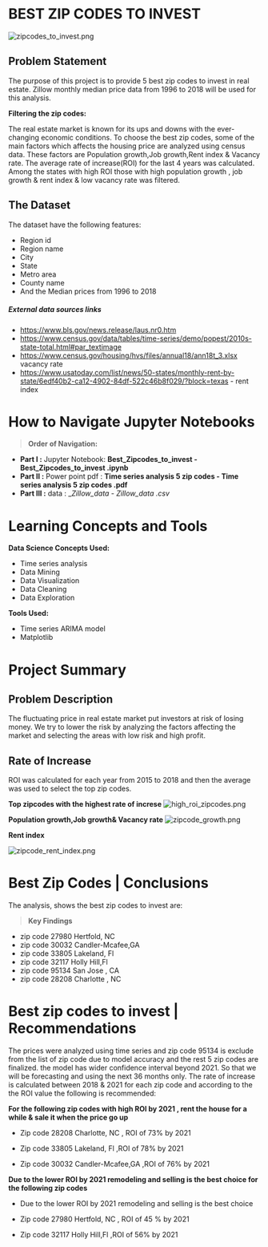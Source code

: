 # BEST ZIP CODES TO INVEST



![zipcodes_to_invest.png](attachment:zipcodes_to_invest.png)


## Problem Statement

The purpose of this project is to provide 5 best zip codes to invest in real estate. Zillow monthly median price data from 1996 to 2018 will be used for this analysis.

__Filtering the zip codes:__

The real estate market is known for its ups and downs with the ever-changing economic conditions. To choose the best zip codes, some of the main factors which affects the housing price are analyzed using census data. These factors are Population growth,Job growth,Rent index & Vacancy rate. The average rate of increase(ROI) for the last 4 years was calculated. Among the states with high ROI those with high population growth , job growth & rent index & low vacancy rate was filtered.

## The Dataset
The dataset have the following features:

- Region id
- Region name
- City
- State
- Metro area
- County name 
- And the Median prices from 1996 to 2018

##### External data sources links
- https://www.bls.gov/news.release/laus.nr0.htm
- https://www.census.gov/data/tables/time-series/demo/popest/2010s-state-total.html#par_textimage 
- https://www.census.gov/housing/hvs/files/annual18/ann18t_3.xlsx vacancy rate
- https://www.usatoday.com/list/news/50-states/monthly-rent-by-state/6edf40b2-ca12-4902-84df-522c46b8f029/?block=texas - rent index

 

# How to Navigate Jupyter Notebooks

> __Order of Navigation:__
- __Part I   :__ Jupyter Notebook: __Best_Zipcodes_to_invest - Best_Zipcodes_to_invest
.ipynb__
- __Part II  :__ Power point pdf : __Time series analysis 5 zip codes - Time series analysis 5 zip codes
.pdf__
- __Part III  :__ data : __Zillow_data - _Zillow_data
.csv__

# Learning Concepts and Tools

__Data Science Concepts Used:__
- Time series analysis
- Data Mining
- Data Visualization
- Data Cleaning
- Data Exploration


__Tools Used:__
- Time series ARIMA model
- Matplotlib 



# Project Summary

## Problem Description
The fluctuating price in real estate market put investors at risk of losing money. We try to lower the risk by analyzing the factors affecting the market and selecting the areas with low risk and high profit.

## Rate of Increase

ROI was calculated for each year from 2015 to 2018 and then the average was used to select the top zip codes. 

__Top zipcodes with the highest rate of increse__
![high_roi_zipcodes.png](attachment:high_roi_zipcodes.png)

__Population growth,Job growth& Vacancy rate__
![zipcode_growth.png](attachment:zipcode_growth.png)

__Rent index__

![zipcode_rent_index.png](attachment:zipcode_rent_index.png)

# Best Zip Codes | Conclusions

The analysis, shows the best zip codes to invest are: 

> __Key Findings__
- zip code 27980 Hertfold, NC
- zip code 30032 Candler-Mcafee,GA
- zip code 33805 Lakeland, Fl
- zip code 32117 Holly Hill,Fl
- zip code 95134  San Jose , CA
- zip code 28208  Charlotte , NC

# Best zip codes to invest | Recommendations

The prices were analyzed using time series and zip code 95134 is exclude from the list of zip code due to model accuracy and the rest 5 zip codes are finalized. the model has wider confidence interval beyond 2021. So that we will be forecasting and using the next 36 months only. The rate of increase is calculated between 2018 & 2021 for each zip code and according to the the ROI value the following is recommended:  

__For the following zip codes with high ROI by 2021 , rent the house for a while & sale it when the price go up__
 
  
- Zip code 28208 Charlotte, NC , ROI of 73% by 2021

- Zip code 33805 Lakeland, Fl ,ROI of 78% by 2021

- Zip code 30032 Candler-Mcafee,GA ,ROI of 76% by 2021



__Due to the lower ROI by 2021 remodeling and selling is the best choice for the following zip codes__
- Due to the lower ROI by 2021 remodeling and selling is the best choice

- Zip code 27980 Hertfold, NC , ROI of 45 % by 2021

- Zip code 32117 Holly Hill,Fl ,ROI of 56% by 2021
